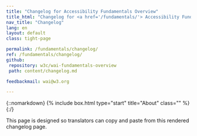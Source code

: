```yaml
---
title: "Changelog for Accessibility Fundamentals Overview"
title_html: "Changelog for <a href='/fundamentals/'> Accessibility Fundamentals Overview</a>"
nav_title: "Changelog"
lang: en
layout: default
class: tight-page

permalink: /fundamentals/changelog/
ref: /fundamentals/changelog/
github:
 repository: w3c/wai-fundamentals-overview
 path: content/changelog.md

feedbackmail: wai@w3.org

---
```


{::nomarkdown}
{% include box.html type="start" title="About" class="" %}
{:/}

This page is designed so translators can copy and paste from this rendered changelog page.

<!-- For others, **particularly significant or substantive changes are summarized after “Significant:”**. 

{::nomarkdown}
{% include box.html type="end" %}
{:/}
{::nomarkdown}
{% include toc.html type="start" title="Page Contents" %}
{:/}

- This will be replaced by an automatically generated TOC when using Markdown formatting.
{::options toc_levels="2,3" /}
{:toc}

{::nomarkdown}
{% include toc.html type="end" %}
{:/}

**_Translators:_**
* Change `last_updated` to the date of the translation update.
* The other dates after `footer >` should match the English version.
* From the GitHub pull request, after a couple of minutes, you can get a preview of your rendered page by selecting the "Details" link after "netlify/wai-.../deploy-preview — Deploy preview ready!". Then select your language at the top.

## 00 Month 000

No changes since translation.
